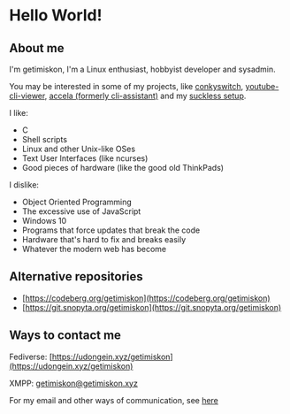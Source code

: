 # Hello World!

## About me
I'm getimiskon, I'm a Linux enthusiast, hobbyist developer and sysadmin.

You may be interested in some of my projects, like [conkyswitch](https://github.com/getimiskon/conkyswitch), [youtube-cli-viewer](https://github.com/getimiskon/youtube-cli-viewer), [accela (formerly cli-assistant)](https://github.com/getimiskon/accela) and my [suckless setup](https://github.com/getimiskon/suckless-setup).

I like:
* C
* Shell scripts
* Linux and other Unix-like OSes
* Text User Interfaces (like ncurses)
* Good pieces of hardware (like the good old ThinkPads)

I dislike:
* Object Oriented Programming
* The excessive use of JavaScript
* Windows 10
* Programs that force updates that break the code
* Hardware that's hard to fix and breaks easily
* Whatever the modern web has become

## Alternative repositories
* [https://codeberg.org/getimiskon](https://codeberg.org/getimiskon)
* [https://git.snopyta.org/getimiskon](https://git.snopyta.org/getimiskon)

## Ways to contact me
Fediverse: [https://udongein.xyz/getimiskon](https://udongein.xyz/getimiskon)

XMPP: getimiskon@getimiskon.xyz

For my email and other ways of communication, see [here](https://getimiskon.xyz/about.html#contact)
